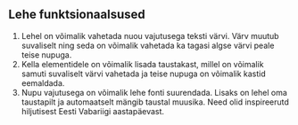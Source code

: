 ## **Lehe funktsionaalsused**
1. Lehel on võimalik vahetada nuou vajutusega teksti värvi. Värv muutub suvaliselt ning seda on võimalik vahetada ka tagasi algse värvi peale teise nupuga.
2. Kella elementidele on võimalik lisada taustakast, millel on võimalik samuti suvaliselt värvi vahetada ja teise nupuga on võimalik kastid eemaldada.
3. Nupu vajutusega on võimalik lehe fonti suurendada.
Lisaks on lehel oma taustapilt ja automaatselt mängib taustal muusika. Need olid inspireerutd hiljutisest Eesti Vabariigi aastapäevast.

